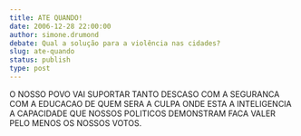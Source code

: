 ```yaml
---
title: ATE QUANDO!
date: 2006-12-28 22:00:00
author: simone.drumond
debate: Qual a solução para a violência nas cidades?
slug: ate-quando
status: publish 
type: post
---
```


O NOSSO POVO VAI SUPORTAR TANTO DESCASO COM A SEGURANCA COM A EDUCACAO DE QUEM SERA A CULPA ONDE ESTA A INTELIGENCIA A CAPACIDADE QUE NOSSOS POLITICOS DEMONSTRAM FACA VALER PELO MENOS OS NOSSOS VOTOS.
